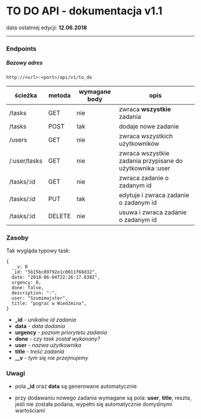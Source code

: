 # TO DO API - dokumentacja v1.1

data ostatniej edycji: **12.06.2018**

---

### Endpoints

##### Bazowy adres

```
http://<url>:<port>/api/v1/to_do
```

| ścieżka      | metoda | wymagane body | opis                                                     |
| ------------ | ------ | ------------- | -------------------------------------------------------- |
| /tasks       | GET    | nie           | zwraca **wszystkie** zadania                             |
| /tasks       | POST   | tak           | dodaje nowe zadanie                                      |
| /users       | GET    | nie           | zwraca wszystkich użytkowników                           |
| /:user/tasks | GET    | nie           | zwraca wszystkie zadania przypisane do użytkownika :user |
| /tasks/:id   | GET    | nie           | zwraca zadanie o zadanym id                              |
| /tasks/:id   | PUT    | tak           | edytuje i zwraca zadanie o zadanym id                    |
| /tasks/:id   | DELETE | nie           | usuwa i zwraca zadanie o zadanym id                      |

### Zasoby

Tak wygląda typowy task:

```
{
  __v: 0
  _id: "5b15bc89792e1c0011f68d32",
  date: "2018-06-04T22:26:17.838Z",
  urgency: 0,
  done: false,
  description: "-",
  user: "Szumimajster",
  title: "pograć w Wiedźmina",
}
```

*   **\_id** - _unikalne id zadania_
*   **data** - _data dodania_
*   **urgency** - _poziom priorytetu zadania_
*   **done** - _czy task został wykonany?_
*   **user** - _nazwa użytkownika_
*   **title** - _treść zadania_
*   **\_\_v** - _tym się nie przejmujemy_

### Uwagi

*   pola **\_id** oraz **data** są generowane automatycznie

*   przy dodawaniu nowego zadania wymagane są pola: **user**, **title**, reszta, jeśli nie została podana, wypełni się automatycznie domyślnymi wartościami
